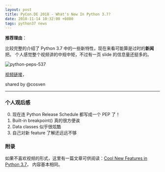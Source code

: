 ```yaml
---
layout: post
title: PyCon.DE 2018 - What's New In Python 3.7?
date: 2018-11-14 10:32:00 +0800
tags: python37 news
---
```


**推荐理由**：

比较完整的介绍了 Python 3.7 中的一些新特性，现在来看可能算是过时的**新闻**把。
个人感觉整个视频讲的中规中矩，不过有一页 slide 的信息量还挺多的。

![python-peps-537](https://s1.ax1x.com/2018/11/14/iXgapd.png)

<!--more-->

[视频链接](https://pyvideo.org/pycon-de-2018/pyconde-2018-whats-new-in-python-37-stephane-wirtel.html)，

shared by @cosven

---------------------

### 个人观后感

0. 现在连 Python Release Schedule 都写成一个 PEP 了！
1. Built-in breakpoint() 真的很方便诶
2. Data classes 似乎很炫酷
3. 自己对新 feature 了解还远远不够

### 附录

如果不喜欢视频的形式，这里有一篇文章可供阅读：[Cool New Features in Python 3.7](https://realpython.com/python37-new-features/#the-breakpoint-built-in)，
内容基本相同。



